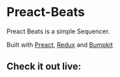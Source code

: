 # Preact-Beats

Preact Beats is a simple Sequencer.

Built with [Preact](https://github.com/preactjs/preact), [Redux](https://github.com/reduxjs/redux)
and [Bumpkit](http://jxnblk.com/bumpkit/)

## Check it out live:

